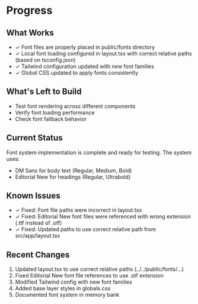 # Progress

## What Works
- ✓ Font files are properly placed in public/fonts directory
- ✓ Local font loading configured in layout.tsx with correct relative paths (based on tsconfig.json)
- ✓ Tailwind configuration updated with new font families
- ✓ Global CSS updated to apply fonts consistently

## What's Left to Build
- Test font rendering across different components
- Verify font loading performance
- Check font fallback behavior

## Current Status
Font system implementation is complete and ready for testing. The system uses:
- DM Sans for body text (Regular, Medium, Bold)
- Editorial New for headings (Regular, Ultrabold)

## Known Issues
- ✓ Fixed: Font file paths were incorrect in layout.tsx
- ✓ Fixed: Editorial New font files were referenced with wrong extension (.ttf instead of .otf)
- ✓ Fixed: Updated paths to use correct relative path from src/app/layout.tsx

## Recent Changes
1. Updated layout.tsx to use correct relative paths (../../public/fonts/...)
2. Fixed Editorial New font file references to use .otf extension
3. Modified Tailwind config with new font families
4. Added base layer styles in globals.css
5. Documented font system in memory bank
